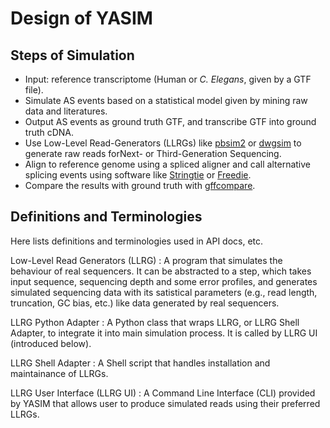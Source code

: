 # Design of YASIM

## Steps of Simulation

- Input: reference transcriptome (Human or _C. Elegans_, given by a GTF file).
- Simulate AS events based on a statistical model given by mining raw data and literatures.
- Output AS events as ground truth GTF, and transcribe GTF into ground truth cDNA.
- Use Low-Level Read-Generators (LLRGs) like [pbsim2](https://github.com/yukiteruono/pbsim2) or [dwgsim](https://github.com/nh13/dwgsim) to generate raw reads forNext- or Third-Generation Sequencing.
- Align to reference genome using a spliced aligner and call alternative splicing events using software like [Stringtie](https://github.com/gpertea/stringtie) or [Freedie](http://github.com/vpc-ccg/freddie).
- Compare the results with ground truth with [gffcompare](https://github.com/gpertea/gffcompare).

## Definitions and Terminologies

Here lists definitions and terminologies used in API docs, etc.

Low-Level Read Generators (LLRG)
: A program that simulates the behaviour of real sequencers. It can be abstracted to a step, which takes input sequence, sequencing depth and some error profiles, and generates simulated sequencing data with its satistical parameters (e.g., read length, truncation, GC bias, etc.) like data generated by real sequencers.

LLRG Python Adapter
: A Python class that wraps LLRG, or LLRG Shell Adapter, to integrate it into main simulation process. It is called by LLRG UI (introduced below).

LLRG Shell Adapter
: A Shell script that handles installation and maintainance of LLRGs.

LLRG User Interface (LLRG UI)
: A Command Line Interface (CLI) provided by YASIM that allows user to produce simulated reads using their preferred LLRGs.


